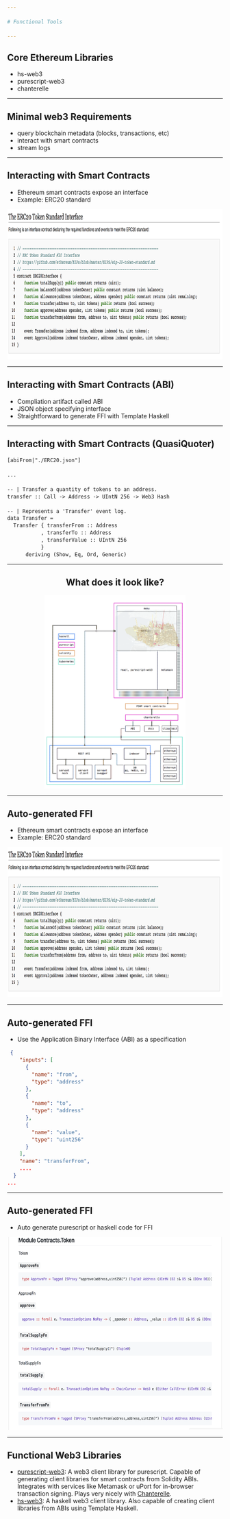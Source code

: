 ```yaml
---

# Functional Tools

---
```


## Core Ethereum Libraries
 - hs-web3
 - purescript-web3
 - chanterelle

---

## Minimal web3 Requirements
 - query blockchain metadata (blocks, transactions, etc)
 - interact with smart contracts 
 - stream logs

---

## Interacting with Smart Contracts

- Ethereum smart contracts expose an interface
- Example: ERC20 standard

<a href="https://theethereum.wiki/w/index.php/ERC20_Token_Standard">
<img src="images/erc20-abi.png" height="350">
</a>
</center>

---

## Interacting with Smart Contracts (ABI)
- Compliation artifact called ABI
- JSON object specifying interface
- Straightforward to generate FFI with Template Haskell

---

## Interacting with Smart Contracts (QuasiQuoter)

```haskell
[abiFrom|"./ERC20.json"]

...

-- | Transfer a quantity of tokens to an address.  
transfer :: Call -> Address -> UIntN 256 -> Web3 Hash

-- | Represents a 'Transfer' event log.
data Transfer = 
  Transfer { transferFrom :: Address
           , transferTo :: Address
           , transferValue :: UIntN 256
           }
      deriving (Show, Eq, Ord, Generic)

```
---

<center>
  
## What does it look like?
<a href="https://raw.githubusercontent.com/f-o-a-m/recurse-presentation/master/images/foam-architecture.png">
<img src="images/foam-architecture.png" height="450">
</a>
</center>

---

## Auto-generated FFI

- Ethereum smart contracts expose an interface
- Example: ERC20 standard

<a href="https://theethereum.wiki/w/index.php/ERC20_Token_Standard">
<img src="images/erc20-abi.png" height="350">
</a>
</center>

---

## Auto-generated FFI

- Use the Application Binary Interface (ABI) as a specification

```json
 {
    "inputs": [
      {
        "name": "from",
        "type": "address"
      },
      {
        "name": "to",
        "type": "address"
      },
      {
        "name": "value",
        "type": "uint256"
      }
    ],
    "name": "transferFrom",
    ....
  }
...

```

---

## Auto-generated FFI

- Auto generate purescript or haskell code for FFI
<center>
<a href="https://github.com/f-o-a-m/recurse-presentation/blob/master/generated-docs/Contracts/Token.md">
<img src="images/erc20-ps.png" height="450">
</a>
</center>

---

## Functional Web3 Libraries
- [purescript-web3](https://github.com/f-o-a-m/purescript-web3): A web3 client library for purescript. Capable of generating client libraries for smart contracts from Solidity ABIs. Integrates with services like Metamask or uPort for in-browser transaction signing. Plays very nicely with [Chanterelle](https://github.com/f-o-a-m/chanterelle).
- [hs-web3](https://github.com/airalab/hs-web3): A haskell web3 client library. Also capable of creating client libraries from ABIs using Template Haskell.

